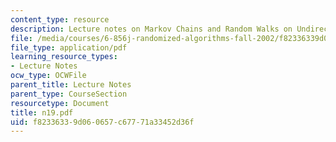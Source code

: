 ```yaml
---
content_type: resource
description: Lecture notes on Markov Chains and Random Walks on Undirected Paths,
file: /media/courses/6-856j-randomized-algorithms-fall-2002/f82336339d060657c67771a33452d36f_n19.pdf
file_type: application/pdf
learning_resource_types:
- Lecture Notes
ocw_type: OCWFile
parent_title: Lecture Notes
parent_type: CourseSection
resourcetype: Document
title: n19.pdf
uid: f8233633-9d06-0657-c677-71a33452d36f
---
```

